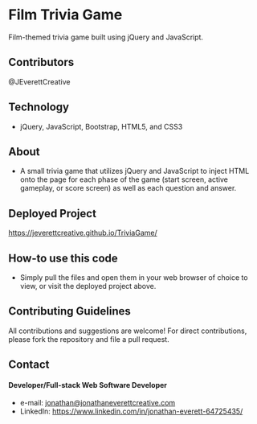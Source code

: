 # Film Trivia Game
Film-themed trivia game built using jQuery and JavaScript.

## Contributors
@JEverettCreative

## Technology
* jQuery, JavaScript, Bootstrap, HTML5, and CSS3

## About
* A small trivia game that utilizes jQuery and JavaScript to inject HTML onto the page for each phase of the game (start screen, active gameplay, or score screen) as well as each question and answer. 

## Deployed Project
https://jeverettcreative.github.io/TriviaGame/

## How-to use this code
* Simply pull the files and open them in your web browser of choice to view, or visit the deployed project above.

## Contributing Guidelines
All contributions and suggestions are welcome!
For direct contributions, please fork the repository and file a pull request. 

## Contact
#### Developer/Full-stack Web Software Developer
* e-mail: jonathan@jonathaneverettcreative.com
* LinkedIn: https://www.linkedin.com/in/jonathan-everett-64725435/
